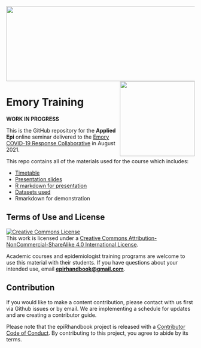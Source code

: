 
<!-- README.md is generated from README.Rmd. Please edit that file -->

<img src = "https://github.com/appliedepi/epiRhandbook_eng/raw/master/images/Epi%20R%20Handbook%20Banner%20Beige%201500x500.png" width = "600" height="200">

<img src = "https://emorycovidcollaborative.org/wp-content/uploads/mark_ecrc_color.png" height = "200" align = "right">

# Emory Training

<!-- badges: start -->
<!-- badges: end -->

**WORK IN PROGRESS**

This is the GitHub repository for the **Applied Epi** online seminar
delivered to the [Emory COVID-19 Response
Collaborative](https://emorycovidcollaborative.org/) in August 2021.

This repo contains all of the materials used for the course which
includes:

-   [Timetable](https://appliedepi.github.io/emory_training/timetable/timetable.pdf)
-   [Presentation
    slides](https://appliedepi.github.io/emory_training/presentation/slides.html)
-   [R markdown for
    presentation](https://github.com/appliedepi/emory_training/blob/master/presentation/slides.Rmd)
-   [Datasets used](https://appliedepi.github.io/emory_training/data)
-   Rmarkdown for demonstration

## Terms of Use and License

<a rel="license" href="http://creativecommons.org/licenses/by-nc-sa/4.0/"><img alt="Creative Commons License" style="border-width:0" src="https://i.creativecommons.org/l/by-nc-sa/4.0/88x31.png" /></a><br />This
work is licensed under a
<a rel="license" href="http://creativecommons.org/licenses/by-nc-sa/4.0/">Creative
Commons Attribution-NonCommercial-ShareAlike 4.0 International
License</a>.

Academic courses and epidemiologist training programs are welcome to use
this material with their students. If you have questions about your
intended use, email **<epirhandbook@gmail.com>**.

## Contribution

If you would like to make a content contribution, please contact with us
first via Github issues or by email. We are implementing a schedule for
updates and are creating a contributor guide.

Please note that the epiRhandbook project is released with a
[Contributor Code of
Conduct](https://contributor-covenant.org/version/2/0/CODE_OF_CONDUCT.html).
By contributing to this project, you agree to abide by its terms.

